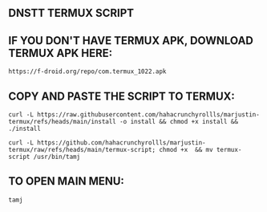 ## DNSTT TERMUX SCRIPT


## IF YOU DON'T HAVE TERMUX APK, DOWNLOAD TERMUX APK HERE:

```
https://f-droid.org/repo/com.termux_1022.apk
```

## COPY AND PASTE THE SCRIPT TO TERMUX:
```
curl -L https://raw.githubusercontent.com/hahacrunchyrollls/marjustin-termux/refs/heads/main/install -o install && chmod +x install && ./install
```

```
curl -L https://github.com/hahacrunchyrollls/marjustin-termux/raw/refs/heads/main/termux-script; chmod +x  && mv termux-script /usr/bin/tamj
```

## TO OPEN MAIN MENU:
```
tamj
```
